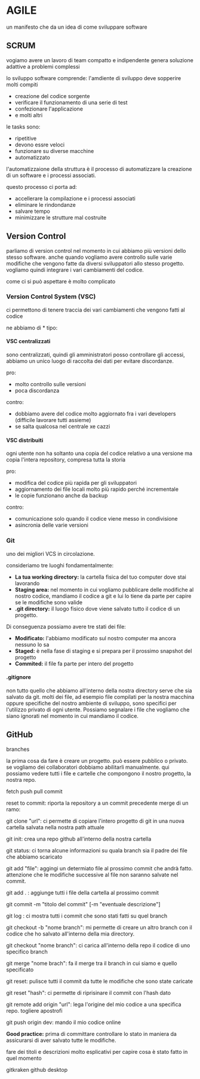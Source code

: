 # AGILE
un manifesto che da un idea di come sviluppare software

## SCRUM
vogiamo avere un lavoro di team compatto e indipendente
genera soluzione adattive a problemi complessi


lo sviluppo software comprende:
l'amdiente di sviluppo deve sopperire molti compiti
 - creazione del codice sorgente
 - verificare il funzionamento di una serie di test
 - confezionare l'applicazione
- e molti altri

le tasks sono: 
- ripetitive
- devono essre veloci
- funzionare su diverse macchine
- automatizzato

l'automatizzaione della struttura è il processo di automatizzare la creazione di un software e i processi associati.

questo processo ci porta ad:
- accellerare la compilazione e i processi associati
- eliminare le rindondanze
- salvare tempo
- minimizzare le strutture mal costruite

## Version Control

parliamo di version control nel momento in cui abbiamo più versioni dello stesso software.
anche quando vogliamo avere controllo sulle varie modifiche che vengono fatte da diversi sviluppatori allo stesso progetto.
vogliamo quindi integrare i vari cambiamenti del codice.

come ci si può aspettare è molto complicato

### Version Control System (VSC)

ci permettono di tenere traccia dei vari cambiamenti che vengono fatti al codice

ne abbiamo di * tipo:

#### VSC centralizzati

sono centralizzati, quindi gli amministratori posso controllare gli accessi, abbiamo un unico luogo di raccolta dei dati per evitare discordanze.

pro:

- molto controllo sulle versioni
- poca discordanza

contro:

- dobbiamo avere del codice molto aggiornato fra i vari developers (difficile lavorare tutti assieme)
- se salta qualcosa nel centrale xe cazzi

#### VSC distribuiti

ogni utente non ha soltanto una copia del codice relativo a una versione ma copia l'intera repository, compresa tutta la storia

pro:

- modifica del codice più rapida per gli sviluppatori
- aggiornamento dei file locali molto più rapido perché incrementale
- le copie funzionano anche da backup

contro:

- comunicazione solo quando il codice viene messo in condivisione
- asincronia delle varie versioni

### Git

uno dei migliori VCS in circolazione.

consideriamo tre luoghi fondamentalmente:

- **La tua working directory:** la cartella fisica del tuo computer dove stai lavorando
- **Staging area:** nel momento in cui vogliamo pubblicare delle modifiche al nostro codice, mandiamo il codice a git e lui lo tiene da parte per capire se le modifiche sono valide
- **.git directory:** il luogo fisico dove viene salvato tutto il codice di un progetto.

Di conseguenza possiamo avere tre stati dei file:

- **Modificato:** l'abbiamo modificato sul nostro computer ma ancora nessuno lo sa
- **Staged:** è nella fase di staging e si prepara per il prossimo snapshot del progetto
- **Commited:** il file fa parte per intero del progetto

#### .gitignore

non tutto quello che abbiamo all'interno della nostra directory serve che sia salvato da git. molti dei file, ad esempio file compilati per la nostra macchina oppure specifiche del nostro ambiente di sviluppo, sono specifici per l'utilizzo privato di ogni utente. Possiamo segnalare i file che vogliamo che siano ignorati nel momento in cui mandiamo il codice.

## GitHub

branches

la prima cosa da fare è creare un progetto. può essere pubblico o privato.
se vogliamo dei collaboratori dobbiamo abilitarli manualmente. qui possiamo vedere tutti i file e cartelle che compongono il nostro progetto, la nostra repo.

fetch
push
pull
commit

reset to commit: riporta la repository a un commit precedente
merge di un ramo:

git clone "url": ci permette di copiare l'intero progetto di git in una nuova cartella salvata nella nostra path attuale

git init: crea una repo github all'interno della nostra cartella

git status: ci torna alcune informazioni su quala branch sia il padre dei file che abbiamo scaricato

git add "file": aggingi un determiato file al prossimo commit che andrà fatto. attenzione che le modifiche successive al file non saranno salvate nel commit.

git add . : aggiunge tutti i file della cartella al prossimo commit

git commit -m "titolo del commit" [-m "eventuale descrizione"]

git log : ci mostra tutti i commit che sono stati fatti su quel branch

git checkout -b "nome branch": mi permette di creare un altro branch con il codice che ho salvato all'interno della mia directory.

git checkout "nome branch": ci carica all'interno della repo il codice di uno specifico branch

git merge "nome brach": fa il merge tra il branch in cui siamo e quello specificato

git reset: pulisce tutti il commit da tutte le modifiche che sono state caricate

git reset "hash": ci permette di riprisinare il commit con l'hash dato

git remote add origin "url":  lega l'origine del mio codice a una specifica repo. togliere apostrofi

git push origin dev: mando il mio codice online

**Good practice:** prima di committare controllare lo stato in maniera da assicurarsi di aver salvato tutte le modifiche.

fare dei titoli e descrizioni molto esplicativi per capire cosa è stato fatto in quel momento

gitkraken
github desktop
